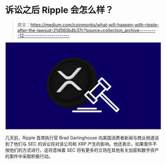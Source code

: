 # 诉讼之后 Ripple 会怎么样？

> 原文：<https://medium.com/coinmonks/what-will-happen-with-ripple-after-the-lawsuit-21d560b4b37c?source=collection_archive---------12----------------------->

![](img/1dbfedc0c08e869150c9a5ce87f557f3.png)

几天前，Ripple 首席执行官 Brad Garlinghouse 向美国消费者新闻与商业频道谈到了他们与 SEC 的诉讼将对该公司和 XRP 产生的影响。他还表示，如果案件不按他们的方式进行，这将意味着 SEC 将有更多的立场在其他有关加密和数字资产的案件中采取积极行动。